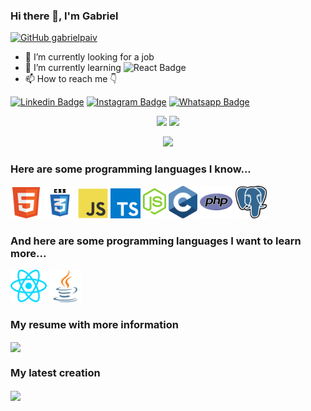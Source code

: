 ### Hi there 👋, I'm Gabriel

[![GitHub gabrielpaiv](https://img.shields.io/github/followers/gabrielpaiv?label=follow&style=social)](https://github.com/gabrielpaiv)

- 🔭 I’m currently looking for a job 
- 🌱 I’m currently learning ![React Badge](https://img.shields.io/badge/React_Native-20232A?style=&logo=react&logoColor=61DAFB)
- 📫 How to reach me 👇

[![Linkedin Badge](https://img.shields.io/badge/LinkedIn-0077B5?style=plastic&logo=linkedin&logoColor=white&link=https://www.linkedin.com/in/apg9/)](https://www.linkedin.com/in/apg9/)
[![Instagram Badge](https://img.shields.io/badge/Instagram-E4405F?style=plastic&logo=instagram&logoColor=white&link=https://www.instagram.com/cebola_sapiens/)](https://www.instagram.com/cebola_sapiens/)
[![Whatsapp Badge](https://img.shields.io/badge/WhatsApp-25D366?style=plastic&logo=whatsapp&logoColor=white&link=https://api.whatsapp.com/send?phone=5561981976488)](https://api.whatsapp.com/send?phone=5561981976488)

<!-- Quebra de linha -->
<p></p>

<div align="center">
    <img height="190em" src="https://github-readme-stats.vercel.app/api?username=gabrielpaiv&show_icons=true&theme=react">
    <img height="190em" src="https://github-readme-stats.vercel.app/api/top-langs/?username=gabrielpaiv&layout=compact&langs_count=10&theme=react">
</div>

<p></p>
<div align="center">
    <img src="http://github-readme-streak-stats.herokuapp.com?user=gabrielpaiv&theme=react&hide_border=true">
</div>

### Here are some programming languages I know...

<code><img alt="HTML" title="HTML" height="50" src="https://github.com/gabrielpaiv/gabrielpaiv/blob/64aac4772bc1e165b4b7e7b47a26a8483256ab42/.github/images/HTML.svg"></code>
<code><img alt="CSS" title="CSS" height="50" src="https://github.com/gabrielpaiv/gabrielpaiv/blob/64aac4772bc1e165b4b7e7b47a26a8483256ab42/.github/images/CSS.svg"></code>
<code><img alt="JavaScript" title="JS" height="48" src="https://github.com/gabrielpaiv/gabrielpaiv/blob/64aac4772bc1e165b4b7e7b47a26a8483256ab42/.github/images/Javascript.svg"></code>
<code><img alt="TypesCript" title="TS" height="48" src="https://github.com/gabrielpaiv/gabrielpaiv/blob/64aac4772bc1e165b4b7e7b47a26a8483256ab42/.github/images/Typescript.svg"></code>
<code><img alt="NodeJS" title="NodeJS" height="48" src="https://github.com/gabrielpaiv/gabrielpaiv/blob/64aac4772bc1e165b4b7e7b47a26a8483256ab42/.github/images/Node.svg"></code>
<code><img alt="C" title="C" height="52" src="https://github.com/gabrielpaiv/gabrielpaiv/blob/64aac4772bc1e165b4b7e7b47a26a8483256ab42/.github/images/C.svg"></code>
<code><img alt="PHP" title="PHP" height="52" src="https://github.com/gabrielpaiv/gabrielpaiv/blob/64aac4772bc1e165b4b7e7b47a26a8483256ab42/.github/images/PHP.svg"></code>
<code><img alt="PostgreSQL" title="PostgreSQL" height="52" src="https://github.com/gabrielpaiv/gabrielpaiv/blob/64aac4772bc1e165b4b7e7b47a26a8483256ab42/.github/images/PostgreSQL.svg"></code>

### And here are some programming languages ​​I want to learn more...

<code><img alt="React" title="React" height="52" src="https://github.com/gabrielpaiv/gabrielpaiv/blob/64aac4772bc1e165b4b7e7b47a26a8483256ab42/.github/images/React.svg"></code>
<code><img alt="Java" title="Java" height="52" src="https://github.com/gabrielpaiv/gabrielpaiv/blob/64aac4772bc1e165b4b7e7b47a26a8483256ab42/.github/images/Java.svg"></code>

### My resume with more information

<img align="center" src="https://github-readme-stats.vercel.app/api/pin/?username=gabrielpaiv&theme=react&repo=curriculoweb" />

### My latest creation

<img align="center" src="https://github-readme-stats.vercel.app/api/pin/?username=gabrielpaiv&theme=react&repo=nlw_together" />
